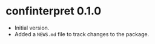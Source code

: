 # confinterpret 0.1.0

* Initial version.
* Added a `NEWS.md` file to track changes to the package.



